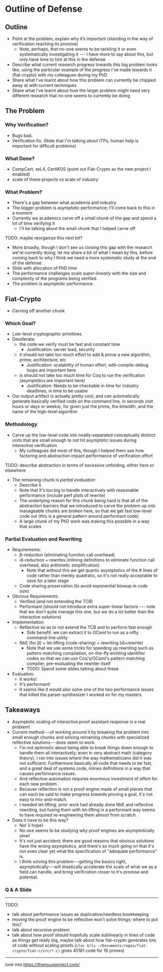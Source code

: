 # Outline of Defense

## Outline

- Point at the problem, explain why it’s important (standing in the way of verification reaching its promise)
  + Note, perhaps, that no-one seems to be tackling it or even systematically investigating it --- I have more to say about this, but only have time to hint at this in the defense
- Describe what current research progress towards this big problem looks like, using the particular example of the progress I've made towards it (fiat-crypto) with my colleagues during my PhD
- Share what I've learnt about how this problem can currently be chipped away at with current techniques
- Share what I've learnt about how the larger problem might need very different research that no-one seems to currently be doing

## The Problem

### Why Verification?
- Bugs bad.
- Verification fix. (Note that I'm talking about ITPs; human help is important for difficult problems)

### What Done?
- CompCert, seL4, CertiKOS (point out Fiat-Crypto as the new project I enabled)
- scale of these projects vs scale of industry

### What Problem?
- There's a gap between what academia and industry
- The bigger problem is asymptotic performance; I'll come back to this in a moment
- Currently we academics carve off a small chunk of the gap and spend a lot of time verifying it
  + I'll be talking about the small chunk that I helped carve off

TODO: maybe reorganize this next bit?
- More broadly, though I don't see us closing this gap with the research we're currently doing; let me share a bit of what I mean by this, before coming back to why I think we need a more systematic study at the end of the defense.
- Slide with allocation of PhD time
- The performance challenges scale *super-linearly* with the size and complexity of the programs being verified.
- The problem is asymptotic performance.

## Fiat-Crypto

- Carving off another chunk

### Which Goal?

- Low-level cryptographic primitives
- Desiderata:
  + the code we verify must be fast and constant time
    - Justification: server load, security
  + it should not take too much effort to add & prove a new algorithm, prime, architecture, etc
    - Justification: scalability of human effort, edit-compile-debug loops are important here
  + is should not take too much time for Coq to run the verification (asymptotics are important here)
    - Justification: Needs to be checkable in time for industry deadlines, in time to be usable
- Our output artifact is actually pretty cool, and can automatically generate basically verified code on the command line, in seconds (not hours or days or weeks), for given just the prime, the bitwidth, and the name of the high-level algorithm

### Methodology
- Carve up the low-level code into neatly-separated conceptually distinct units that are small enough to not hit asymptotic issues during interactive verification
  + My colleagues did most of this, though I helped them see how factoring and abstraction impact performance of verification effort

TODO: describe abstraction in terms of excessive unfolding, either here or elsewhere

- The remaining chunk is *partial evaluation*
  + Describe it
  + Note that it's too big to handle interactively with reasonable performance (include perf plots of rewrite)
  + The underlying reason for this chunk being hard is that all of the abstraction barriers that we introduced to carve the problem up into manageable chunks are broken here, so that we get fast low-level code out (this is a general pattern around performant code)
  + A large chunk of my PhD work was making this possible in a way that scales

### Partial Evaluation and Rewriting
- Requirements:
  - β-reduction (eliminating function call overhead)
  - ιδ-reduction + rewrites (inlining definitions to eliminate function call overhead, also arithmetic simplification)
    - Note that without this we get quartic asymptotics of the # lines of code rather than merely quadratic, so it's not really acceptable to save for a later stage
  - Code sharing preservation (to avoid exponential blowup in code size)
- Obvious Requirements:
  - Verified (and not extending the TCB)
  - Performant (should not introduce extra super-linear factors --- note that we don't quite manage this one, but we do a lot better than the interactive solutions)
- Implementation:
  - Reflective so as to not extend the TCB and to perform fast enough
    - Side benefit: we can extract it to OCaml to run as a nifty command-line utility
  - NbE (for β) + let-lifting (code-sharing) + rewriting (ιδ+rewrite)
    - Note that we use some tricks for speeding up rewriting such as pattern-matching compilation, on-the-fly emitting identifier codes so that we can use Coq's/OCaml's pattern matching compiler, pre-evaluating the rewriter itself
    - TODO: Spend some slides talking about these
- Evaluation:
  - It works!
  - It's performant!
  - It seems like it would also solve one of the two performance issues that killed the parser-synthesizer I worked on for my masters.

## Takeaways
- Asymptotic scaling of interactive proof assistant response is a real problem!
- Current method---of working around it by breaking the problem into small enough chunks and solving remaining chunks with specialized reflective solutions---does seem to work.
  - I'm not optimistic about being able to break things down enough to handle them all interactively; even in very abstract math (category theory), I ran into issues where the way mathematicians did it was not sufficient.  Furthermore basically all code that needs to be fast, and a great deal of systems code, inlines definitions in a way that causes performance issues.
  - And reflective automation requires enormous investment of effort for each new problem.
  - Because reflection is not a proof engine made of small pieces that can each be said to make progress towards proving a goal, it's not easy to mix-and-match.
  - I needed let-lifting; prior work had already done NbE and reflective rewriting, but fusing them with let-lifting in a performant way seems to have required re-engineering them almost from scratch.
- Does it have to be this way?
  - No! (I hope)
  - No one seems to be studying why proof engines are asymptotically slow!
  - It's not just accident; there are good reasons that obvious solutions have the wrong asymptotics, and there's so much going on that it's not even clear yet what the specification of "adequate performance" is.
  - I think solving this problem---getting the basics right, asymptotically---will drastically accelerate the scale of what we as a field can handle, and bring verification closer to it's promise and potential.

### Q & A Slide



----------------------


TODO:
- talk about performance issues as duplicative/needless bookkeeping
- moving the proof engine to be reflective won't solve things; where to put this?
- talk about recursive problem
- talk about how proof should hopefully scale sublinearly in lines of code as things get really big, maybe talk about how fiat-crypto generates lots of code without scaling proofs (`cloc $(ls ~/Documents/repos/fiat-crypto/fiat-c/src/*.c)` gives 45181 code for 16 primes)
----------------------------

look into https://thenounproject.com/
